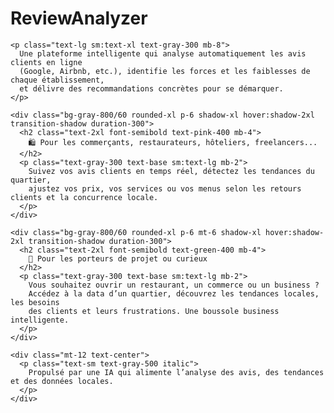 
<!DOCTYPE html>
<html lang="fr">
<head>
  <meta charset="UTF-8" />
  <meta name="viewport" content="width=device-width, initial-scale=1.0"/>
  <title>ReviewAnalyzer – Donne du sens aux avis</title>
  <script src="https://cdn.tailwindcss.com"></script>
  <script src="https://kit.fontawesome.com/a076d05399.js" crossorigin="anonymous"></script>
</head>
<body class="bg-gradient-to-br from-gray-900 via-gray-800 to-gray-900 text-white font-sans leading-relaxed tracking-wide">
  
  <div class="max-w-4xl mx-auto px-6 py-16 text-center">
    <h1 class="text-4xl sm:text-5xl font-extrabold text-transparent bg-clip-text bg-gradient-to-r from-yellow-400 via-pink-500 to-purple-600 mb-6">
      <i class="fas fa-chart-line animate-pulse mr-2"></i>ReviewAnalyzer
    </h1>
    
    <p class="text-lg sm:text-xl text-gray-300 mb-8">
      Une plateforme intelligente qui analyse automatiquement les avis clients en ligne
      (Google, Airbnb, etc.), identifie les forces et les faiblesses de chaque établissement, 
      et délivre des recommandations concrètes pour se démarquer.
    </p>
    
    <div class="bg-gray-800/60 rounded-xl p-6 shadow-xl hover:shadow-2xl transition-shadow duration-300">
      <h2 class="text-2xl font-semibold text-pink-400 mb-4">
        🛍️ Pour les commerçants, restaurateurs, hôteliers, freelancers...
      </h2>
      <p class="text-gray-300 text-base sm:text-lg mb-2">
        Suivez vos avis clients en temps réel, détectez les tendances du quartier,
        ajustez vos prix, vos services ou vos menus selon les retours clients et la concurrence locale.
      </p>
    </div>

    <div class="bg-gray-800/60 rounded-xl p-6 mt-6 shadow-xl hover:shadow-2xl transition-shadow duration-300">
      <h2 class="text-2xl font-semibold text-green-400 mb-4">
        📍 Pour les porteurs de projet ou curieux
      </h2>
      <p class="text-gray-300 text-base sm:text-lg mb-2">
        Vous souhaitez ouvrir un restaurant, un commerce ou un business ?
        Accédez à la data d’un quartier, découvrez les tendances locales, les besoins
        des clients et leurs frustrations. Une boussole business intelligente.
      </p>
    </div>

    <div class="mt-12 text-center">
      <p class="text-sm text-gray-500 italic">
        Propulsé par une IA qui alimente l’analyse des avis, des tendances et des données locales.
      </p>
    </div>
  </div>

</body>
</html>
